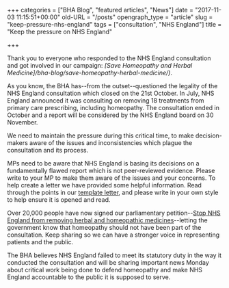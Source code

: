 +++
categories = ["BHA Blog", "featured articles", "News"]
date = "2017-11-03 11:15:51+00:00"
old-URL = "/posts"
opengraph_type = "article"
slug = "keep-pressure-nhs-england"
tags = ["consultation", "NHS England"]
title = "Keep the pressure on NHS England"

+++

Thank you to everyone who responded to the NHS England consultation and got involved in our campaign: _[Save Homeopathy and Herbal Medicine]/bha-blog/save-homeopathy-herbal-medicine/)_.

As you know, the BHA has--from the outset--questioned the legality of the NHS England consultation which closed on the 21st October. In July, NHS England announced it was consulting on removing 18 treatments from primary care prescribing, including homeopathy. The consultation ended in October and a report will be considered by the NHS England board on 30 November.

We need to maintain the pressure during this critical time, to make decision-makers aware of the issues and inconsistencies which plague the consultation and its process.

MPs need to be aware that NHS England is basing its decisions on a fundamentally flawed report which is not peer-reviewed evidence.  Please write to your MP to make them aware of the issues and your concerns. To help create a letter we have provided some helpful information. Read through the points in our [template letter](https://res.cloudinary.com/homeopathyuk/v1557403245/bha/NHS-England-Consultation-letter-to-MPs.docx), and please write in your own style to help ensure it is opened and read.

Over 20,000 people have now signed our parliamentary petition--[Stop NHS England from removing herbal and homeopathic medicines](https://petition.parliament.uk/petitions/200154)--letting the government know that homeopathy should not have been part of the consultation. Keep sharing so we can have a stronger voice in representing patients and the public.

The BHA believes NHS England failed to meet its statutory duty in the way it conducted the consultation and will be sharing important news Monday about critical work being done to defend homeopathy and make NHS England accountable to the public it is supposed to serve.
